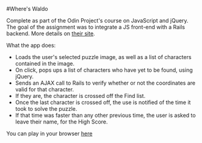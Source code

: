 #Where's Waldo

Complete as part of the Odin Project's course on JavaScript and jQuery. The goal of the assignment was to integrate a JS front-end with a Rails backend. More details on [their site](http://www.theodinproject.com/javascript-and-jquery/where-s-waldo-a-photo-tagging-app).

What the app does:
- Loads the user's selected puzzle image, as well as a list of characters contained in the image.
- On click, pops ups a list of characters who have yet to be found, using jQuery.
- Sends an AJAX call to Rails to verify whether or not the coordinates are valid for that character.
- If they are, the character is crossed off the Find list.
- Once the last character is crossed off, the use is notified of the time it took to solve the puzzle.
- If that time was faster than any other previous time, the user is asked to leave their name, for the High Score.

You can play in your browser [here](https://damp-plateau-96949.herokuapp.com)
